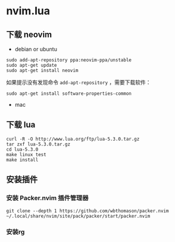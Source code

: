 # nvim.lua

## 下载 neovim

- debian or ubuntu

```
sudo add-apt-repository ppa:neovim-ppa/unstable
sudo apt-get update
sudo apt-get install neovim
```

如果提示没有发现命令 `add-apt-repository` ，需要下载软件：

```
sudo apt-get install software-properties-common
```

- mac



## 下载 lua

```
curl -R -O http://www.lua.org/ftp/lua-5.3.0.tar.gz
tar zxf lua-5.3.0.tar.gz
cd lua-5.3.0
make linux test
make install
```

## 安装插件

### 安装 Packer.nvim 插件管理器

```
git clone --depth 1 https://github.com/wbthomason/packer.nvim ~/.local/share/nvim/site/pack/packer/start/packer.nvim
```

### 安装rg


